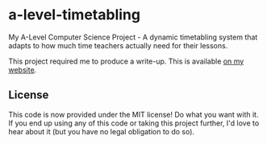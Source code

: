 # a-level-timetabling
My A-Level Computer Science Project - A dynamic timetabling system that adapts to how much time teachers actually need for their lessons.

This project required me to produce a write-up. This is available [on my website](https://joshhumphriss.com/files/timetabling.pdf).

## License

This code is now provided under the MIT license! Do what you want with it. If you end up using any of this code or taking this project further, I'd love to hear about it (but you have no legal obligation to do so).

